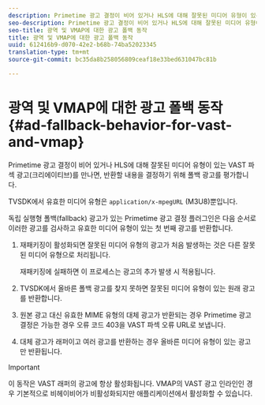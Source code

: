 ```yaml
---
description: Primetime 광고 결정이 비어 있거나 HLS에 대해 잘못된 미디어 유형이 있는 VAST 파섹 광고(크리에이티브)를 만나면, 반환할 내용을 결정하기 위해 폴백 광고를 평가합니다.
seo-description: Primetime 광고 결정이 비어 있거나 HLS에 대해 잘못된 미디어 유형이 있는 VAST 파섹 광고(크리에이티브)를 만나면, 반환할 내용을 결정하기 위해 폴백 광고를 평가합니다.
seo-title: 광역 및 VMAP에 대한 광고 폴백 동작
title: 광역 및 VMAP에 대한 광고 폴백 동작
uuid: 612416b9-d070-42e2-b68b-74ba52023345
translation-type: tm+mt
source-git-commit: bc35da8b258056809ceaf18e33bed631047bc81b

---
```



# 광역 및 VMAP에 대한 광고 폴백 동작 {#ad-fallback-behavior-for-vast-and-vmap}

Primetime 광고 결정이 비어 있거나 HLS에 대해 잘못된 미디어 유형이 있는 VAST 파섹 광고(크리에이티브)를 만나면, 반환할 내용을 결정하기 위해 폴백 광고를 평가합니다.

<!--<a id="section_9F60AF00CE9645848EAAF8C06A9E426B"></a>-->

TVSDK에서 유효한 미디어 유형은 `application/x-mpegURL` (M3U8)뿐입니다.

독립 실행형 폴백(fallback) 광고가 있는 Primetime 광고 결정 플러그인은 다음 순서로 이러한 광고를 검사하고 유효한 미디어 유형이 있는 첫 번째 광고를 반환합니다.

1. 재패키징이 활성화되면 잘못된 미디어 유형의 광고가 처음 발생하는 것은 다른 잘못된 미디어 유형으로 처리됩니다.

   재패키징에 실패하면 이 프로세스는 광고의 추가 발생 시 적용됩니다.
1. TVSDK에서 올바른 폴백 광고를 찾지 못하면 잘못된 미디어 유형이 있는 원래 광고를 반환합니다.
1. 원본 광고 대신 유효한 MIME 유형의 대체 광고가 반환되는 경우 Primetime 광고 결정은 가능한 경우 오류 코드 403을 VAST 파섹 오류 URL로 보냅니다.
1. 대체 광고가 래퍼이고 여러 광고를 반환하는 경우 올바른 미디어 유형이 있는 광고만 반환됩니다.

>[!IMPORTANT]
>
>이 동작은 VAST 래퍼의 광고에 항상 활성화됩니다. VMAP의 VAST 광고 인라인인 경우 기본적으로 비헤이비어가 비활성화되지만 애플리케이션에서 활성화할 수 있습니다.